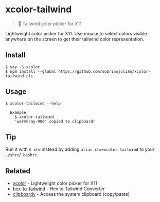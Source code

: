 # xcolor-tailwind

> 🌈 Tailwind color picker for X11

Lightweight color picker for X11. Use mouse to select colors visible anywhere on the screen to get their tailwind color representation.

## Install

```
$ yay -S xcolor
$ npm install --global https://github.com/sobrinojulian/xcolor-tailwind-cli
```


## Usage

```
$ xcolor-tailwind --help

  Example
    $ xcolor-tailwind
    'warmGray-900' copied to clipboard!
```


## Tip

Run it with `$ xtw` instead by adding `alias xtw=xcolor-tailwind` to your `.zshrc`/`.bashrc`.


## Related

- [xcolor](https://github.com/Soft/xcolor) - Lightweight color picker for X11
- [hex-to-tailwind](https://github.com/TedisAgolli/hex-to-tailwind) - Hex to Tailwind Converter
- [clipboardy](https://github.com/sindresorhus/clipboardy) - Access the system clipboard (copy/paste)
